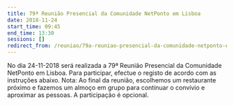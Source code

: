 ```yaml
---
title: 79ª Reunião Presencial da Comunidade NetPonto em Lisboa
date: 2018-11-24
start_time: 09:45
end_time: 13:30
sessions: []
redirect_from: /reuniao/79a-reuniao-presencial-da-comunidade-netponto-em-lisboa/
---
```

No dia 24-11-2018 será realizada a 79ª Reunião Presencial da Comunidade NetPonto em Lisboa. Para participar, efectue o registo de acordo com as instruções abaixo.
Nota: Ao final da reunião, escolhemos um restaurante próximo e fazemos um almoço em grupo para continuar o convívio e aproximar as pessoas. A participação é opcional.